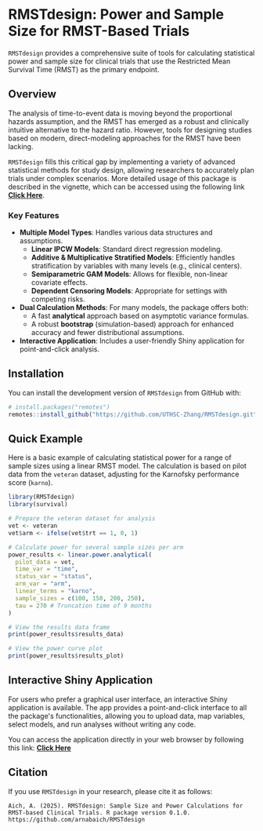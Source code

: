 

# RMSTdesign: Power and Sample Size for RMST-Based Trials

[](https://www.google.com/search?q=https://CRAN.R-project.org/package%3DRMSTdesign)
[](https://www.google.com/search?q=https://github.com/arnabaich/RMSTdesign/actions/workflows/R-CMD-check.yaml)
`RMSTdesign` provides a comprehensive suite of tools for calculating statistical power and sample size for clinical trials that use the Restricted Mean Survival Time (RMST) as the primary endpoint.

## Overview

The analysis of time-to-event data is moving beyond the proportional hazards assumption, and the RMST has emerged as a robust and clinically intuitive alternative to the hazard ratio. However, tools for designing studies based on modern, direct-modeling approaches for the RMST have been lacking.

`RMSTdesign` fills this critical gap by implementing a variety of advanced statistical methods for study design, allowing researchers to accurately plan trials under complex scenarios. More detailed usage of this package is described in the vignette, which can be accessed using the following link [**Click Here**](https://uthsc-zhang.github.io/RMSTdesign-Package/articles/RMSTdesign.html).

### Key Features

  * **Multiple Model Types**: Handles various data structures and assumptions.
      * **Linear IPCW Models**: Standard direct regression modeling.
      * **Additive & Multiplicative Stratified Models**: Efficiently handles stratification by variables with many levels (e.g., clinical centers).
      * **Semiparametric GAM Models**: Allows for flexible, non-linear covariate effects.
      * **Dependent Censoring Models**: Appropriate for settings with competing risks.
  * **Dual Calculation Methods**: For many models, the package offers both:
      * A fast **analytical** approach based on asymptotic variance formulas.
      * A robust **bootstrap** (simulation-based) approach for enhanced accuracy and fewer distributional assumptions.
  * **Interactive Application**: Includes a user-friendly Shiny application for point-and-click analysis.

## Installation

You can install the development version of `RMSTdesign` from GitHub with:

```r
# install.packages("remotes")
remotes::install_github("https://github.com/UTHSC-Zhang/RMSTdesign.git")
```

## Quick Example

Here is a basic example of calculating statistical power for a range of sample sizes using a linear RMST model. The calculation is based on pilot data from the `veteran` dataset, adjusting for the Karnofsky performance score (`karno`).

```r
library(RMSTdesign)
library(survival)

# Prepare the veteran dataset for analysis
vet <- veteran
vet$arm <- ifelse(vet$trt == 1, 0, 1)

# Calculate power for several sample sizes per arm
power_results <- linear.power.analytical(
  pilot_data = vet,
  time_var = "time",
  status_var = "status",
  arm_var = "arm",
  linear_terms = "karno",
  sample_sizes = c(100, 150, 200, 250),
  tau = 270 # Truncation time of 9 months
)

# View the results data frame
print(power_results$results_data)

# View the power curve plot
print(power_results$results_plot)
```

## Interactive Shiny Application

For users who prefer a graphical user interface, an interactive Shiny application is available. The app provides a point-and-click interface to all the package's functionalities, allowing you to upload data, map variables, select models, and run analyses without writing any code.

You can access the application directly in your web browser by following this link: [**Click Here**](https://arnab96.shinyapps.io/uthsc-app/)

## Citation

If you use `RMSTdesign` in your research, please cite it as follows:

```
Aich, A. (2025). RMSTdesign: Sample Size and Power Calculations for RMST-based Clinical Trials. R package version 0.1.0. https://github.com/arnabaich/RMSTdesign
```

